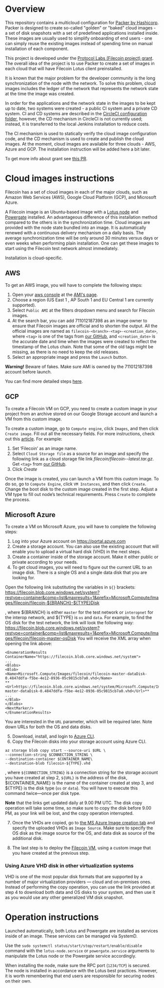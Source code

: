 # Overview

This repository contains a multicloud configuration for [Packer by Hashicorp](https://packer.io). Packer is designed to create so-called "golden" or "baked" cloud images - a set of disk snapshots with a set of predefined applications installed inside. These images are usually used to simplify onboarding of end users - one can simply reuse the existing images instead of spending time on manual installation of each component.

This project is developed under the [Protocol Labs (Filecoin project) grant](https://filecoin.io/grants/). The overall idea of the project is to use Packer to create a set of images in each cloud that will have Filecoin Lotus client preinstalled.

It is known that the major problem for the developer community is the long synchronization of the node with the network. To solve this problem, cloud images includes the ledger of the network that represents the network state at the time the image was created.

In order for the applications and the network state in the images to be kept up to date, two systems were created - a public CI system and a private CD system. CI and CD systems are described in the [CircleCI configuration folder](.circleci/), however, the CD mechanism in CircleCI is not currently used; instead, it is transferred to the local Jenkins installation to reduce costs.

The CI mechanism is used to statically verify the cloud image configuration code, and the CD mechanism is used to create and publish the cloud images. At the moment, cloud images are available for three clouds - AWS, Azure and GCP. The installation instruction will be added here a bit later.

To get more info about grant see [this PR](https://github.com/filecoin-project/devgrants/pull/116).

 
# Cloud images instructions

Filecoin has a set of cloud images in each of the major clouds, such as Amazon Web Services (AWS), Google Cloud Platform (GCP), and Microsoft Azure. 

A Filecoin image is an Ubuntu-based image with a [Lotus node](https://lotu.sh) and [Powergate](https://github.com/textileio/powergate) installed. An advantageous difference of this installation method compared to the others is in the synchronization time. Cloud images are provided with the node state bundled into an image. It is automatically renewed with a continuous delivery mechanism on a daily basis. The average synchronization time will be only around 30 minutes versus days or even weeks when performing plain installation. One can get these images to start using the Filecoin test network almost immediately.


Installation is cloud-specific.


## AWS


To get an AWS image, you will have to complete the following steps: 

1) Open your [aws console](https://console.aws.amazon.com/) at the [AMI's page](https://console.aws.amazon.com/ec2/v2/home?region=us-east-1#Images:visibility=public-images;search=filecoin;sort=name).
2) Choose a region (US East 1 , AP South 1 and EU Central 1 are currently supported). 
3) Select `Public AMI` at the filters dropdown menu and search for Filecoin images. 
4) At the search bar, you can add 711012187398 as an image owner to ensure that Filecoin images are official and to shorten the output. All the official images are named as `filecoin-<branch>-<tag>-<creation_date>`, where `<tag>` is one of the tags from [our GitHub](https://github.com/filecoin-project/lotus/tags), and `<creation_date>` is the accurate date and time when the images were created to reflect the timestamp of the Lotus chain. Note that some of the old tags might be missing, as there is no need to keep the old releases.
5) Select an appropriate image and press the `Launch` button.


**Warning!** Beware of fakes. Make sure AMI is owned by the 711012187398 account before launch.


You can find more detailed steps [here](https://aws.amazon.com/premiumsupport/knowledge-center/launch-instance-custom-ami).


## GCP

To create a Filecoin VM on GCP, you need to create a custom image in your project from an archive stored on our Google Storage account and launch a VM from this custom image.


To create a custom image, go to `Compute engine`, click `Images`, and then click `Create image`. Fill out all the necessary fields. For more instructions, check out this [article](https://cloud.google.com/compute/docs/images/create-delete-deprecate-private-images#bundle_image).
For example:
1) Set ‘Filecoin’ as an image name.
2) Select `Cloud Storage file` as a source for an image and specify the following link as a cloud storage file link *filecoin/filecoin-<tag>-latest.tar.gz*. Get `<tag>` from [our GitHub](https://github.com/filecoin-project/lotus/tags).
3) Click *Create*


Once the image is created, you can launch a VM from this custom image. To do so, go to `Compute Engine`, click `VM Instances`, and then click `Create`. Change the boot disk to the custom image created in the first step. Adjust a VM type to fill out node’s technical requirements. Press `Create` to complete the process.


## Microsoft Azure

To create a VM on Microsoft Azure, you will have to complete the following steps:


1) Log into your Azure account on https://portal.azure.com 
2) Create a storage account. You can also use the existing account that will enable you to upload a virtual hard disk (VHD) in the next steps. 
3) Create a container inside of the storage account. Make it either public or private according to your needs.
4) To get cloud images, you will need to figure out the current URL to an image disk. There is a single OS and a single data disk that you are looking for.

Open the following link substituting the variables in `${}` brackets: https://filecoin.blob.core.windows.net/system?restype=container&comp=list&maxresults=1&prefix=Microsoft.Compute/Images/filecoin/filecoin-${BRANCH}-${TYPE}Disk 

, where ${BRANCH} is either `master` for the test network or `interopnet` for the interop network, and ${TYPE} is `os` and `data`. For example, to find the OS disk for the test network, the link will look the following way: https://filecoin.blob.core.windows.net/system?restype=container&comp=list&maxresults=1&prefix=Microsoft.Compute/Images/filecoin/filecoin-master-osDisk 
You will receive the XML array when opening the link above:
```
<EnumerationResults ContainerName="https://filecoin.blob.core.windows.net/system">
...
<Blobs>
<Blob>
<Name>Microsoft.Compute/Images/filecoin/filecoin-master-dataDisk-0.4847ddfa-f5be-4e12-8936-05c9815cb7a0.vhd</Name>
**<Url>https://filecoin.blob.core.windows.net/system/Microsoft.Compute/Images/filecoin/filecoin-master-dataDisk-0.4847ddfa-f5be-4e12-8936-05c9815cb7a0.vhd</Url>**
...
</Blob>
</Blobs>
<NextMarker/>
</EnumerationResults>
```
You are interested in the `URL` parameter, which will be required later. Note down URLs for both the OS and data disks.

5. Download, install, and login to [Azure CLI](https://docs.microsoft.com/en-us/cli/azure/install-azure-cli?view=azure-cli-latest).
6. Copy the Filecoin disks into your storage account using Azure CLI.


```
az storage blob copy start --source-uri $URL \
--connection-string $CONNECTION_STRING \
--destination-container $CONTAINER_NAME\
--destination-blob filecoin-${TYPE}.vhd
```


, where `${CONNECTION_STRING}` is a connection string for the storage account you have created at step 2, `${URL}` is the address of the disk, ${CONTAINER_NAME} is the name of the container created at step 3, and ${TYPE} is the disk type (`os` or `data`).
You will have to execute this command twice—once per disk type. 

**Note** that the links get updated daily at 9.00 PM UTC. The disk copy operation will take some time, so make sure to copy the disk before 9.00 PM, as your link will be lost, and the copy operation interrupted.


7) Once the VHDs are copied, go to [the MS Azure Image creation tab](https://portal.azure.com/#create/Microsoft.Image-ARM) and specify the uploaded VHDs as `Image Source`. Make sure to specify the OS disk as the image source for the OS, and data disk as source of the additional disk.


8) The last step is to deploy the [Filecoin VM](https://docs.microsoft.com/en-us/azure/virtual-machines/linux/quick-create-portal), using a custom image that you have created at the previous step.

### Using Azure VHD disk in other virtualization systems 
VHD is one of the most popular disk formats that are supported by a number of major virtualization providers — cloud and on-premises ones. Instead of performing the copy operation, you can use the link provided at step 4 to download both data and OS disks to your system, and then use it as you would use any other generalized VM disk snapshot. 


# Operation instructions


Launched automatically, both Lotus and Powergate are installed as services inside of an image. These services can be managed via SystemD.


Use the `sudo systemctl status/start/stop/restart/enable/disable` command with the `lotus-node.service` or `powergate.service` arguments to manipulate the Lotus node or the Powergate service accordingly.


When installing the node, make sure the RPC port (`1234/TCP`) is secured. The node is installed in accordance with the Lotus best practices. However, it is worth remembering that end users are responsible for securing nodes on their own.

